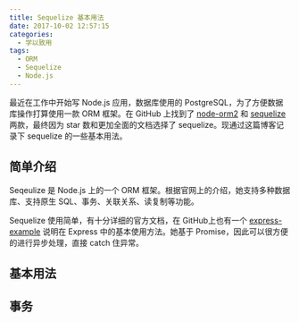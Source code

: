 ```yaml
---
title: Sequelize 基本用法
date: 2017-10-02 12:57:15
categories:
  - 学以致用
tags:
  - ORM
  - Sequelize
  - Node.js
---
```


最近在工作中开始写 Node.js 应用，数据库使用的 PostgreSQL，为了方便数据库操作打算使用一款 ORM 框架。在 GitHub 上找到了 [node-orm2](https://github.com/dresende/node-orm2) 和 [sequelize](https://github.com/sequelize/sequelize) 两款，最终因为 star 数和更加全面的文档选择了 sequelize。现通过这篇博客记录下 sequelize 的一些基本用法。

<!-- more -->

## 简单介绍

Seqeulize 是 Node.js 上的一个 ORM 框架。根据官网上的介绍，她支持多种数据库、支持原生 SQL、事务、关联关系、读复制等功能。

Sequelize 使用简单，有十分详细的官方文档，在 GitHub上也有一个 [express-example](https://github.com/sequelize/express-example) 说明在 Express 中的基本使用方法。她基于 Promise，因此可以很方便的进行异步处理，直接 catch 住异常。

## 基本用法

## 事务
